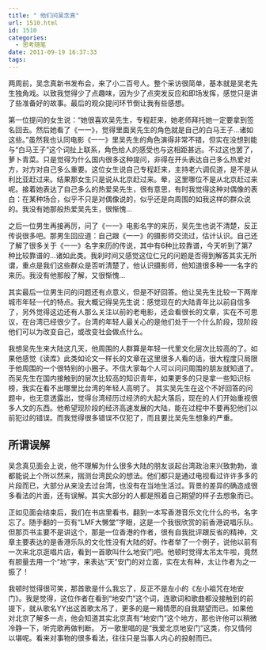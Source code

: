 ```yaml
---
title: " 他们问吴念真"
url: 1510.html
id: 1510
categories:
  - 思考随笔
date: 2011-09-19 16:37:33
tags:
---
```


两周前，吴念真新书发布会，来了小二百号人。整个采访很简单，基本就是吴老先生独角戏。以致我觉得少了点趣味，因为少了点突发反应和即场发挥，感觉只是讲了些准备好的故事。最后的观众提问环节倒让我有些感想。 

第一位提问的女生说：“她很喜欢吴先生，专程赶来，她老师拜托她一定要拿到签名回去。然后她看了《一一》，觉得里面吴先生的角色就是自己的白马王子...诸如这些。”虽然我也认同电影《一一》里吴先生的角色演得非常不错，但实在没想到能与“白马王子”这个词扯上联系，角色给人的感受也与这相距甚远。不过这也罢了，萝卜青菜。只是觉得为什么国内很多这种提问，非得在开头表达自己多么热爱对方，对方对自己多么重要。这位女生说自己专程赶来，主持老六调侃道，是不是从利比亚赶过来。结果那女生只是说从北京赶过来。晕，这里哪位不是从北京赶过来呢。接着她表达了自己多么的热爱吴先生，很有意思，有时我觉得这种对偶像的表白：在某种场合，似乎不只是对偶像说的，似乎还是向周围的如我这样的群众说的。我没有她那般热爱吴先生，很惭愧... 

之后一位男生再接再厉，问了《一一》电影名字的来历，吴先生也说不清楚，反正传说很多吧。那男生回应道：自己跟《一一》的摄影师交流过，估计认识。自己还了解了很多关于《一一》名字来历的传说，其中有6种比较靠谱，今天听到了第7种比较靠谱的...诸如此类。我刹时间又感觉这位仁兄的问题是否得到解答其实无所谓，重点是我们这些群众是否听清楚了，他认识摄影师，他知道很多种一一名字的来历。我没有他那般了解，又很惭愧... 

其实最后一位男生问的问题还有点意义，但是不好回答。他让吴先生比较一下两岸城市年轻一代的特点。我大概记得吴先生说：感觉现在的大陆青年比以前自信多了，另外觉得这边还有人那么关注以前的老电影，还会看很长的文章，实在不可思议，在台湾已经很少了。台湾的年轻人最关心的是他们处于一个什么阶段，现阶段他们可以为改变自己，或改变社会做点什么。 

我想吴先生来大陆这几天，他周围的人群算是年轻一代里文化层次比较高的了。如果他感觉《读库》此类如论文一样长的文章在这里很多人看的话，很大程度只局限于他周围的一个很特别的小圈子。不信大家每个人可以问问周围的朋友就知道了。而吴先生在国内接触到的层次比较高的知识青年，如果更多的只是拿一些知识标榜，我实在看不出哪里比台湾的年轻人高明了。 其实吴先生在这个不好回答的问题中，也无意透露出，觉得台湾经历过经济的大起大落后，现在的人们开始重视很多人文的东西。他希望现阶段的经济高速发展的大陆，能在过程中不要再犯他们以前犯过的错误。而我觉得很多错误不仅犯了，而且要比吴先生想象的严重。

## 所谓误解

吴念真见面会上说，他不理解为什么很多大陆的朋友谈起台湾政治来兴致勃勃，谁都能说上个所以然来，揣测台湾民众的想法。他们都只是通过电视看过许许多多的片段而已，大部分从来没去过台湾，也没有在当地生活过。背景的差异的确造成很多看法的片面，还有误解。其实大部分的人都是照着自己期望的样子去想象而已。 

正如见面会结束后，我们在书店里看书，翻到一本写香港音乐文化什么的书，名字忘了。随手翻的一页有“LMF大懒堂”字眼，这是一个我很欣赏的前香港说唱乐队。但那页书主要不是讲这个，那是一位香港的作者，很有自我批评跟反省的精神，文章主要表达的是香港乐队的文化性没有大陆的好。作者举了一个例子，说他以前有一次来北京逛唱片店，看到一首歌叫什么地安门吧。他顿时觉得太吊太牛啦，竟然有胆量去用一个“地”字，来表达“天”安门的对立面，实在太有种，太让作者为之一振了！ 

我顿时觉得很可笑，那首歌是什么我忘了，反正不是左小的《左小祖咒在地安门》。我是觉得，这位作者在看到“地安门”这个词，连歌词和歌曲都没接触到的前提下，就从歌名YY出这首歌太吊了，更多的是一厢情愿的自我期望而已。如果他对北京了解多一点，他会知道其实北京真有“地安门”这个地方，那也许他可以稍微冷静一下，听完歌再做判断。 万一歌里唱的是“我爱北京地安门”这类，你又情何以堪呢。看来对事物的很多看法，往往只是当事人内心的投射而已。